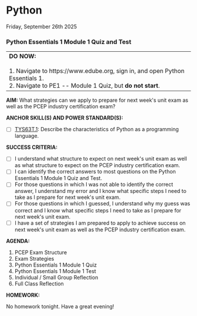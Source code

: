 # Python
Friday, September 26th 2025

### Python Essentials 1 Module 1 Quiz and Test

<table>
  <tr>
    <td><b>DO NOW:</b><br><br>
    1. Navigate to https://www.edube.org, sign in, and open Python Essentials 1.<br>
    2. Navigate to PE1 -- Module 1 Quiz, but <b>do not start</b>.
  </tr>
</table>

**AIM:** What strategies can we apply to prepare for next week's unit exam as well as the PCEP industry certification exam?

**ANCHOR SKILL(S) AND POWER STANDARD(S):** 

- [ ] <ins>TYS63T.1</ins>: Describe the characteristics of Python as a programming language.

**SUCCESS CRITERIA:**
- [ ] I understand what structure to expect on next week's unit exam as well as what structure to expect on the PCEP industry certification exam.
- [ ] I can identify the correct answers to most questions on the Python Essentials 1 Module 1 Quiz and Test.
- [ ] For those questions in which I was not able to identify the correct answer, I understand my error and I know what specific steps I need to take as I prepare for next week's unit exam.
- [ ] For those questions in which I guessed, I understand why my guess was correct and I know what specific steps I need to take as I prepare for next week's unit exam.
- [ ] I have a set of strategies I am prepared to apply to achieve success on next week's unit exam as well as the PCEP industry certification exam.

**AGENDA:**

1. PCEP Exam Structure
2. Exam Strategies
3. Python Essentials 1 Module 1 Quiz
4. Python Essentials 1 Module 1 Test
5. Individual / Small Group Reflection
6. Full Class Reflection

**HOMEWORK:** 

No homework tonight.  Have a great evening!
